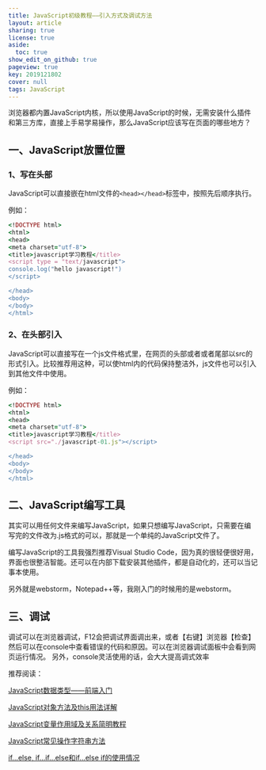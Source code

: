```yaml
---
title: JavaScript初级教程——引入方式及调试方法
layout: article
sharing: true
license: true
aside:
  toc: true
show_edit_on_github: true
pageview: true
key: 2019121802
cover: null
tags: JavaScript
---
```


浏览器都内置JavaScript内核，所以使用JavaScript的时候，无需安装什么插件和第三方库，直接上手易学易操作，那么JavaScript应该写在页面的哪些地方？


## 一、JavaScript放置位置

### 1、写在头部

JavaScript可以直接嵌在html文件的`<head></head>`标签中，按照先后顺序执行。

例如：
```ruby
<!DOCTYPE html>
<html>
<head>
<meta charset="utf-8">
<title>javascript学习教程</title>
<script type = "text/javascript">
console.log("hello javascript!")
</script>

</head>
<body>
</body>
</html>
```


### 2、在头部引入

JavaScript可以直接写在一个js文件格式里，在网页的头部或者或者尾部以src的形式引入。比较推荐用这种，可以使html内的代码保持整洁外，js文件也可以引入到其他文件中使用。

例如：
```ruby
<!DOCTYPE html>
<html>
<head>
<meta charset="utf-8">
<title>javascript学习教程</title>
<script src="./javascript-01.js"></script>

</head>
<body>
</body>
</html>
```






## 二、JavaScript编写工具

其实可以用任何文件来编写JavaScript，如果只想编写JavaScript，只需要在编写完的文件改为.js格式的可以，那就是一个单纯的JavaScript文件了。

编写JavaScript的工具我强烈推荐Visual Studio Code，因为真的很轻便很好用，界面也很整洁智能。还可以在内部下载安装其他插件，都是自动化的，还可以当记事本使用。

另外就是webstorm，Notepad++等，我刚入门的时候用的是webstorm。

## 三、调试


调试可以在浏览器调试，F12会把调试界面调出来，或者【右键】浏览器【检查】然后可以在console中查看错误的代码和原因。可以在浏览器调试面板中会看到网页运行情况。
另外，console灵活使用的话，会大大提高调式效率


推荐阅读：

[JavaScript数据类型——前端入门](https://muitlog.com/2019/12/11/JavaScript%E6%95%B0%E6%8D%AE%E7%B1%BB%E5%9E%8B.html)

[JavaScript对象方法及this用法详解](https://muitlog.com/2019/12/10/javascript-this.html)


[JavaScript变量作用域及关系简明教程](https://muitlog.com/2019/12/10/JavaScript%E5%8F%98%E9%87%8F%E4%BD%9C%E7%94%A8%E5%9F%9F.html)


[JavaScript常见操作字符串方法](https://muitlog.com/2019/12/06/javascript%E6%93%8D%E4%BD%9C%E5%AD%97%E7%AC%A6%E4%B8%B2.html)

[if...else, if...if...else和if...else if的使用情况](https://muitlog.com/2019/12/06/ifelse-ififelseifelse-if.html)